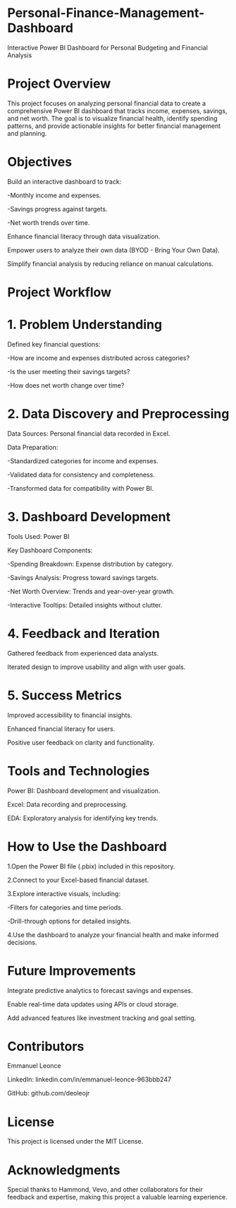 # Personal-Finance-Management-Dashboard

Interactive Power BI Dashboard for Personal Budgeting and Financial Analysis

# Project Overview

This project focuses on analyzing personal financial data to create a comprehensive Power BI dashboard that tracks income, expenses, savings, and net worth. The goal is to visualize financial health, identify spending patterns, and provide actionable insights for better financial management and planning.

# Objectives
Build an interactive dashboard to track:

  -Monthly income and expenses.
  
  -Savings progress against targets.
  
  -Net worth trends over time.
  
Enhance financial literacy through data visualization.

Empower users to analyze their own data (BYOD - Bring Your Own Data).

Simplify financial analysis by reducing reliance on manual calculations.

# Project Workflow

# 1. Problem Understanding

Defined key financial questions:

 -How are income and expenses distributed across categories?
 
 -Is the user meeting their savings targets?
 
 -How does net worth change over time?

# 2. Data Discovery and Preprocessing

Data Sources: Personal financial data recorded in Excel.

Data Preparation:

  -Standardized categories for income and expenses.
  
  -Validated data for consistency and completeness.
  
  -Transformed data for compatibility with Power BI.

# 3. Dashboard Development

Tools Used: Power BI

Key Dashboard Components:

  -Spending Breakdown: Expense distribution by category.
  
  -Savings Analysis: Progress toward savings targets.
  
  -Net Worth Overview: Trends and year-over-year growth.
  
  -Interactive Tooltips: Detailed insights without clutter.

# 4. Feedback and Iteration

Gathered feedback from experienced data analysts.

Iterated design to improve usability and align with user goals.

# 5. Success Metrics

Improved accessibility to financial insights.

Enhanced financial literacy for users.

Positive user feedback on clarity and functionality.

# Tools and Technologies

Power BI: Dashboard development and visualization.

Excel: Data recording and preprocessing.

EDA: Exploratory analysis for identifying key trends.

# How to Use the Dashboard

1.Open the Power BI file (.pbix) included in this repository.

2.Connect to your Excel-based financial dataset.

3.Explore interactive visuals, including:

   -Filters for categories and time periods.
   
   -Drill-through options for detailed insights.
   
4.Use the dashboard to analyze your financial health and make informed decisions.

# Future Improvements

Integrate predictive analytics to forecast savings and expenses.

Enable real-time data updates using APIs or cloud storage.

Add advanced features like investment tracking and goal setting.

# Contributors

Emmanuel Leonce

LinkedIn: linkedin.com/in/emmanuel-leonce-963bbb247

GitHub: github.com/deoleojr

# License

This project is licensed under the MIT License.

# Acknowledgments

Special thanks to Hammond, Vevo, and other collaborators for their feedback and expertise, making this project a valuable learning experience.
